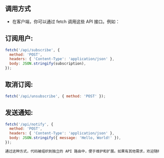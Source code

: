 ## 调用方式
- 在客户端，你可以通过 fetch 调用这些 API 接口。例如：

## 订阅用户:

```javascript
fetch('/api/subscribe', {
  method: 'POST',
  headers: { 'Content-Type': 'application/json' },
  body: JSON.stringify(subscription),
});

```
## 取消订阅:

```javascript
fetch('/api/unsubscribe', { method: 'POST' });
```
## 发送通知:

```javascript
fetch('/api/notify', {
  method: 'POST',
  headers: { 'Content-Type': 'application/json' },
  body: JSON.stringify({ message: 'Hello, World!' }),
});

通过这种方式，代码被组织到独立的 API 路由中，便于维护和扩展。如果有其他需求，欢迎随时告诉我！
```